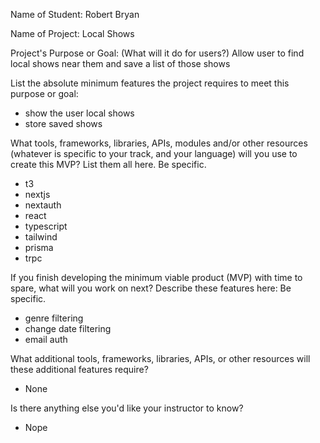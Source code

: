 Name of Student:
Robert Bryan

Name of Project:
Local Shows

Project's Purpose or Goal: (What will it do for users?)
Allow user to find local shows near them and save a list of those shows

List the absolute minimum features the project requires to meet this purpose or goal:
* show the user local shows
* store saved shows

What tools, frameworks, libraries, APIs, modules and/or other resources (whatever is specific to your track, and your language) will you use to create this MVP? List them all here. Be specific.

* t3
* nextjs
* nextauth
* react
* typescript
* tailwind
* prisma
* trpc

If you finish developing the minimum viable product (MVP) with time to spare, what will you work on next? Describe these features here: Be specific.
* genre filtering
* change date filtering
* email auth

What additional tools, frameworks, libraries, APIs, or other resources will these additional features require?
* None

Is there anything else you'd like your instructor to know?
* Nope
